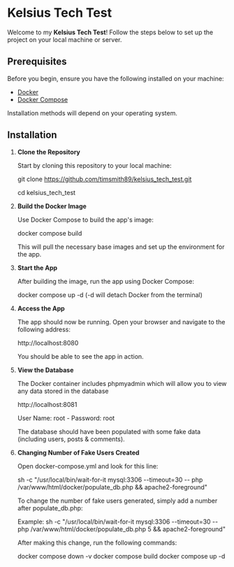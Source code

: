# Kelsius Tech Test

Welcome to my **Kelsius Tech Test**! Follow the steps below to set up the project on your local machine or server.

## Prerequisites

Before you begin, ensure you have the following installed on your machine:

- [Docker](https://www.docker.com/get-started)
- [Docker Compose](https://docs.docker.com/compose/install/)

Installation methods will depend on your operating system.

## Installation

1. **Clone the Repository**

   Start by cloning this repository to your local machine:

   git clone https://github.com/timsmith89/kelsius_tech_test.git

   cd kelsius_tech_test

2. **Build the Docker Image**

    Use Docker Compose to build the app's image:

    docker compose build

    This will pull the necessary base images and set up the environment for the app.

3. **Start the App**

    After building the image, run the app using Docker Compose:

    docker compose up -d (-d will detach Docker from the terminal)

4. **Access the App**

    The app should now be running. Open your browser and navigate to the following address:

    http://localhost:8080

    You should be able to see the app in action.

5. **View the Database**

    The Docker container includes phpmyadmin which will allow you to view any data stored in the database

    http://localhost:8081

    User Name: root  -   Password: root

    The database should have been populated with some fake data (including users, posts & comments).

6. **Changing Number of Fake Users Created**

    Open docker-compose.yml and look for this line:

    sh -c "/usr/local/bin/wait-for-it mysql:3306 --timeout=30 -- php /var/www/html/docker/populate_db.php && apache2-foreground"

    To change the number of fake users generated, simply add a number after populate_db.php:

    Example: sh -c "/usr/local/bin/wait-for-it mysql:3306 --timeout=30 -- php /var/www/html/docker/populate_db.php 5 && apache2-foreground"

    After making this change, run the following commands:

    docker compose down -v
    docker compose build
    docker compose up -d